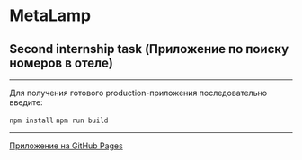 # **MetaLamp**

## **Second internship task (Приложение по поиску номеров в отеле)**

---
Для получения готового production-приложения последовательно введите:

```npm install```
```npm run build```

---
[Приложение на GitHub Pages](https://klimanovnik.github.io/metalamp-task-2/)